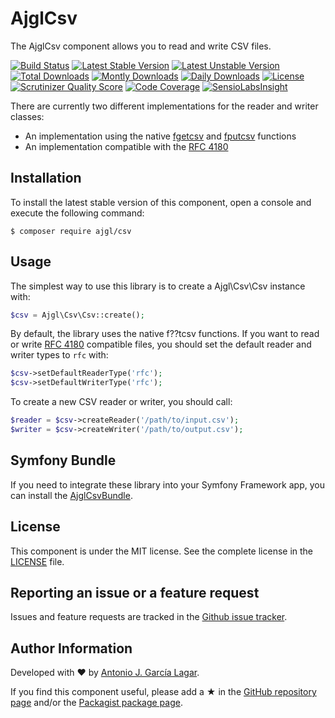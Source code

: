 AjglCsv
=======

The AjglCsv component allows you to read and write CSV files.

[![Build Status](https://travis-ci.org/ajgarlag/AjglCsv.png?branch=master)](https://travis-ci.org/ajgarlag/AjglCsv)
[![Latest Stable Version](https://poser.pugx.org/ajgl/csv/v/stable.png)](https://packagist.org/packages/ajgl/csv)
[![Latest Unstable Version](https://poser.pugx.org/ajgl/csv/v/unstable.png)](https://packagist.org/packages/ajgl/csv)
[![Total Downloads](https://poser.pugx.org/ajgl/csv/downloads.png)](https://packagist.org/packages/ajgl/csv)
[![Montly Downloads](https://poser.pugx.org/ajgl/csv/d/monthly.png)](https://packagist.org/packages/ajgl/csv)
[![Daily Downloads](https://poser.pugx.org/ajgl/csv/d/daily.png)](https://packagist.org/packages/ajgl/csv)
[![License](https://poser.pugx.org/ajgl/csv/license.png)](https://packagist.org/packages/ajgl/csv)
[![Scrutinizer Quality Score](https://scrutinizer-ci.com/g/ajgarlag/AjglCsv/badges/quality-score.png?s=07ede5e0d7f8f6f5065277af7eecbc677c283ee8)](https://scrutinizer-ci.com/g/ajgarlag/AjglCsv/)
[![Code Coverage](https://scrutinizer-ci.com/g/ajgarlag/AjglCsv/badges/coverage.png?s=00d4254cea1de1ad74e1cacd64d9eef771205ba8)](https://scrutinizer-ci.com/g/ajgarlag/AjglCsv/)
[![SensioLabsInsight](https://insight.sensiolabs.com/projects/47a8fbe8-c9f7-48d8-a0e7-4b3906d8e48f/mini.png)](https://insight.sensiolabs.com/projects/47a8fbe8-c9f7-48d8-a0e7-4b3906d8e48f)

There are currently two different implementations for the reader and writer classes:

 * An implementation using the native [fgetcsv] and [fputcsv] functions
 * An implementation compatible with the [RFC 4180]


Installation
------------

To install the latest stable version of this component, open a console and execute the following command:
```
$ composer require ajgl/csv
```


Usage
-----

The simplest way to use this library is to create a Ajgl\Csv\Csv instance with:
```php
$csv = Ajgl\Csv\Csv::create();
```

By default, the library uses the native f??tcsv functions. If you want to read
or write [RFC 4180] compatible files, you should set the default reader and writer
types to ```rfc``` with:
```php
$csv->setDefaultReaderType('rfc');
$csv->setDefaultWriterType('rfc');
```

To create a new CSV reader or writer, you should call:
```php
$reader = $csv->createReader('/path/to/input.csv');
$writer = $csv->createWriter('/path/to/output.csv');
```


Symfony Bundle
--------------

If you need to integrate these library into your Symfony Framework app, you
can install the [AjglCsvBundle].


License
-------

This component is under the MIT license. See the complete license in the [LICENSE] file.


Reporting an issue or a feature request
---------------------------------------

Issues and feature requests are tracked in the [Github issue tracker].


Author Information
------------------

Developed with ♥ by [Antonio J. García Lagar].

If you find this component useful, please add a ★ in the [GitHub repository page] and/or the [Packagist package page].

[fgetcsv]: http://www.php.net/manual/function.fgetcsv.php
[fputcsv]: http://www.php.net/manual/function.fputcsv.php
[RFC 4180]: https://tools.ietf.org/html/rfc4180
[AjglCsvBundle]: https://github.com/ajgarlag/AjglCsvBundle
[LICENSE]: LICENSE
[Github issue tracker]: https://github.com/ajgarlag/AjglCsv/issues
[Antonio J. García Lagar]: http://aj.garcialagar.es
[GitHub repository page]: https://github.com/ajgarlag/AjglCsv
[Packagist package page]: https://packagist.org/packages/ajgl/csv
